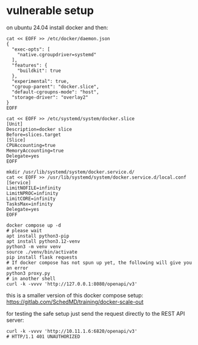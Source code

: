 # vulnerable setup
on ubuntu 24.04 install docker and then:
```
cat << EOFF >> /etc/docker/daemon.json
{
  "exec-opts": [
    "native.cgroupdriver=systemd"
  ],
  "features": {
    "buildkit": true
  },
  "experimental": true,
  "cgroup-parent": "docker.slice",
  "default-cgroupns-mode": "host",
  "storage-driver": "overlay2"
}
EOFF

cat << EOFF >> /etc/systemd/system/docker.slice
[Unit]
Description=docker slice
Before=slices.target
[Slice]
CPUAccounting=true
MemoryAccounting=true
Delegate=yes
EOFF

mkdir /usr/lib/systemd/system/docker.service.d/
cat << EOFF >> /usr/lib/systemd/system/docker.service.d/local.conf
[Service]
LimitNOFILE=infinity
LimitNPROC=infinity
LimitCORE=infinity
TasksMax=infinity
Delegate=yes
EOFF

docker compose up -d
# please wait
apt install python3-pip
apt install python3.12-venv
python3 -m venv venv 
source ./venv/bin/activate
pip install flask requests
# If docker compose has not spun up yet, the following will give you an error
python3 proxy.py
# in another shell
curl -k -vvvv 'http://127.0.0.1:8080/openapi/v3'
```
this is a smaller version of this docker compose setup: https://gitlab.com/SchedMD/training/docker-scale-out

for testing the safe setup just send the request directly to the REST API server:
```
curl -k -vvvv 'http://10.11.1.6:6820/openapi/v3'
# HTTP/1.1 401 UNAUTHORIZED
```
